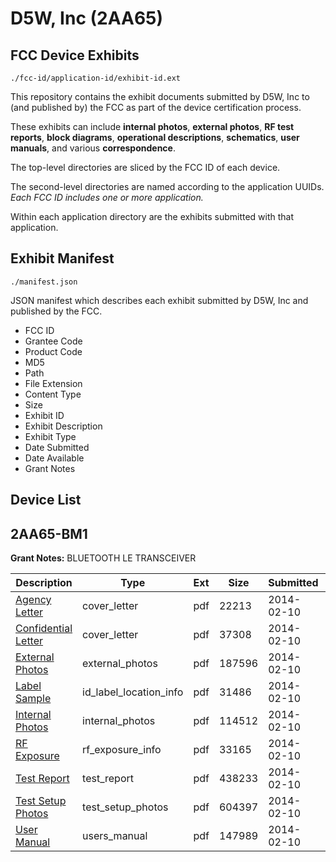 # D5W, Inc (2AA65)
## FCC Device Exhibits

```
./fcc-id/application-id/exhibit-id.ext
```

This repository contains the exhibit documents submitted by D5W, Inc to (and published by) the FCC as part of the device certification process.

These exhibits can include **internal photos**, **external photos**, **RF test reports**, **block diagrams**, **operational descriptions**, **schematics**, **user manuals**, and various **correspondence**.

The top-level directories are sliced by the FCC ID of each device.

The second-level directories are named according to the application UUIDs. *Each FCC ID includes one or more application.*

Within each application directory are the exhibits submitted with that application. 

## Exhibit Manifest

```
./manifest.json
```

JSON manifest which describes each exhibit submitted by D5W, Inc and published by the FCC.

- FCC ID
- Grantee Code
- Product Code
- MD5
- Path
- File Extension
- Content Type
- Size
- Exhibit ID
- Exhibit Description
- Exhibit Type
- Date Submitted
- Date Available
- Grant Notes

## Device List
## 2AA65-BM1
**Grant Notes:** BLUETOOTH LE TRANSCEIVER

| Description | Type | Ext | Size | Submitted | Available |
| ----------- | ---- | --- | ---- | --------- | --------- |
| [Agency Letter](2AA65-BM1/1dbedf1a459e55c2787fdaab8734721c/2185909.pdf) | cover_letter | pdf | 22213 | 2014-02-10 | 2014-02-10 |
| [Confidential Letter](2AA65-BM1/1dbedf1a459e55c2787fdaab8734721c/2185915.pdf) | cover_letter | pdf | 37308 | 2014-02-10 | 2014-02-10 |
| [External Photos](2AA65-BM1/1dbedf1a459e55c2787fdaab8734721c/2185908.pdf) | external_photos | pdf | 187596 | 2014-02-10 | 2014-02-10 |
| [Label Sample](2AA65-BM1/1dbedf1a459e55c2787fdaab8734721c/2185912.pdf) | id_label_location_info | pdf | 31486 | 2014-02-10 | 2014-02-10 |
| [Internal Photos](2AA65-BM1/1dbedf1a459e55c2787fdaab8734721c/2185916.pdf) | internal_photos | pdf | 114512 | 2014-02-10 | 2014-02-10 |
| [RF Exposure](2AA65-BM1/1dbedf1a459e55c2787fdaab8734721c/2185911.pdf) | rf_exposure_info | pdf | 33165 | 2014-02-10 | 2014-02-10 |
| [Test Report](2AA65-BM1/1dbedf1a459e55c2787fdaab8734721c/2185910.pdf) | test_report | pdf | 438233 | 2014-02-10 | 2014-02-10 |
| [Test Setup Photos](2AA65-BM1/1dbedf1a459e55c2787fdaab8734721c/2185913.pdf) | test_setup_photos | pdf | 604397 | 2014-02-10 | 2014-02-10 |
| [User Manual](2AA65-BM1/1dbedf1a459e55c2787fdaab8734721c/2185914.pdf) | users_manual | pdf | 147989 | 2014-02-10 | 2014-02-10 |
